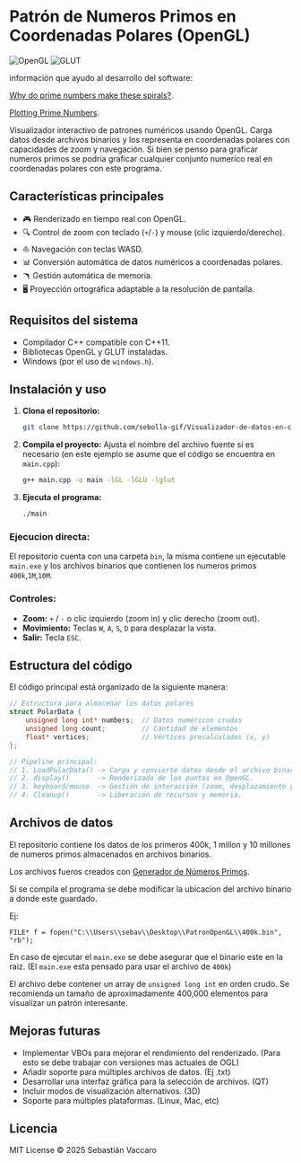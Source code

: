 # Patrón de Numeros Primos en Coordenadas Polares (OpenGL)

![OpenGL](https://img.shields.io/badge/OpenGL-1.0+-green)
![GLUT](https://img.shields.io/badge/GLUT-3.7+-blue)

información que ayudo al desarrollo del software:

[Why do prime numbers make these spirals?](https://www.youtube.com/watch?v=EK32jo7i5LQ&t=151s&ab_channel=3Blue1Brown).

[Plotting Prime Numbers](https://jaketae.github.io/study/prime-spirals/).

Visualizador interactivo de patrones numéricos usando OpenGL. Carga datos desde archivos binarios y los representa en coordenadas polares con capacidades de zoom y navegación. Si bien se penso para graficar numeros primos se podria graficar cualquier conjunto numerico real en coordenadas polares con este programa.

## Características principales
- 🎮 Renderizado en tiempo real con OpenGL.
- 🔍 Control de zoom con teclado (`+`/`-`) y mouse (clic izquierdo/derecho).
- ⛵ Navegación con teclas WASD.
- 📊 Conversión automática de datos numéricos a coordenadas polares.
- 🪃 Gestión automática de memoria.
- 🖥️ Proyección ortográfica adaptable a la resolución de pantalla.

## Requisitos del sistema
- Compilador C++ compatible con C++11.
- Bibliotecas OpenGL y GLUT instaladas.
- Windows (por el uso de `windows.h`).

## Instalación y uso

1. **Clona el repositorio:**
   ```bash
   git clone https://github.com/sebolla-gif/Visualizador-de-datos-en-coordenadas-polares-OpenGL-.git
   ```
2. **Compila el proyecto:**
   Ajusta el nombre del archivo fuente si es necesario (en este ejemplo se asume que el código se encuentra en `main.cpp`):
   ```bash
   g++ main.cpp -o main -lGL -lGLU -lglut
   ```
3. **Ejecuta el programa:**
   ```bash
   ./main
   ```
### Ejecucion directa:

El repositorio cuenta con una carpeta `bin`, la misma contiene un ejecutable `main.exe` y los archivos binarios que contienen los numeros primos `400k`,`1M`,`10M`.

### Controles:
- **Zoom:** `+` / `-` o clic izquierdo (zoom in) y clic derecho (zoom out).
- **Movimiento:** Teclas `W`, `A`, `S`, `D` para desplazar la vista.
- **Salir:** Tecla `ESC`.

## Estructura del código

El código principal está organizado de la siguiente manera:

```cpp
// Estructura para almacenar los datos polares
struct PolarData {
    unsigned long int* numbers;  // Datos numéricos crudos
    unsigned long count;         // Cantidad de elementos
    float* vertices;             // Vértices precalculados (x, y)
};

// Pipeline principal:
// 1. LoadPolarData() -> Carga y convierte datos desde el archivo binario.
// 2. display()       -> Renderizado de los puntos en OpenGL.
// 3. keyboard/mouse  -> Gestión de interacción (zoom, desplazamiento y salida).
// 4. Cleanup()       -> Liberación de recursos y memoria.
```

## Archivos de datos

El repositorio contiene los datos de los primeros 400k, 1 millon y 10 millones de numeros primos almacenados en archivos binarios.

Los archivos fueros creados con [Generador de Números Primos](https://github.com/sebolla-gif/NumerosPrimos).

Si se compila el programa se debe modificar la ubicacion del archivo binario a donde este guardado.

Ej:
```
FILE* f = fopen("C:\\Users\\sebav\\Desktop\\PatronOpenGL\\400k.bin", "rb");
```
En caso de ejecutar el `main.exe` se debe asegurar que el binario este en la raiz. (El `main.exe` esta pensado para usar el archivo de `400k`)

El archivo debe contener un array de `unsigned long int` en orden crudo. Se recomienda un tamaño de aproximadamente 400,000 elementos para visualizar un patrón interesante.

## Mejoras futuras
- Implementar VBOs para mejorar el rendimiento del renderizado. (Para esto se debe trabajar con versiones mas actuales de OGL)
- Añadir soporte para múltiples archivos de datos. (Ej .txt)
- Desarrollar una interfaz gráfica para la selección de archivos. (QT)
- Incluir modos de visualización alternativos. (3D)
- Soporte para múltiples plataformas. (Linux, Mac, etc)

## Licencia

MIT License © 2025 Sebastián Vaccaro


